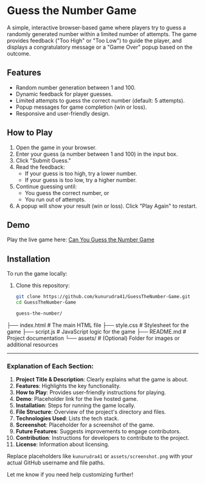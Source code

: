 # Guess the Number Game

A simple, interactive browser-based game where players try to guess a randomly generated number within a limited number of attempts. The game provides feedback ("Too High" or "Too Low") to guide the player, and displays a congratulatory message or a "Game Over" popup based on the outcome.

## Features
- Random number generation between 1 and 100.
- Dynamic feedback for player guesses.
- Limited attempts to guess the correct number (default: 5 attempts).
- Popup messages for game completion (win or loss).
- Responsive and user-friendly design.

## How to Play
1. Open the game in your browser.
2. Enter your guess (a number between 1 and 100) in the input box.
3. Click "Submit Guess."
4. Read the feedback:
   - If your guess is too high, try a lower number.
   - If your guess is too low, try a higher number.
5. Continue guessing until:
   - You guess the correct number, or
   - You run out of attempts.
6. A popup will show your result (win or loss). Click "Play Again" to restart.

## Demo
Play the live game here: [Can You Guess the Number Game](https://can-you-guessthe-number.netlify.app/)  

## Installation
To run the game locally:
1. Clone this repository:
   ```bash
   git clone https://github.com/kunurudra41/GuessTheNumber-Game.git
   cd GuessTheNumber-Game

   guess-the-number/
├── index.html       # The main HTML file
├── style.css        # Stylesheet for the game
├── script.js        # JavaScript logic for the game
├── README.md        # Project documentation
└── assets/          # (Optional) Folder for images or additional resources

---

### Explanation of Each Section:
1. **Project Title & Description**: Clearly explains what the game is about.
2. **Features**: Highlights the key functionality.
3. **How to Play**: Provides user-friendly instructions for playing.
4. **Demo**: Placeholder link for the live hosted game.
5. **Installation**: Steps for running the game locally.
6. **File Structure**: Overview of the project's directory and files.
7. **Technologies Used**: Lists the tech stack.
8. **Screenshot**: Placeholder for a screenshot of the game.
9. **Future Features**: Suggests improvements to engage contributors.
10. **Contribution**: Instructions for developers to contribute to the project.
11. **License**: Information about licensing.

Replace placeholders like `kunurudra41` or `assets/screenshot.png` with your actual GitHub username and file paths.

Let me know if you need help customizing further!

